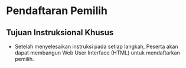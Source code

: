 # Pendaftaran Pemilih

## Tujuan Instruksional Khusus

- Setelah menyelesaikan instruksi pada setiap langkah, Peserta akan dapat membangun Web User Interface (HTML) untuk mendaftarkan pemilih.